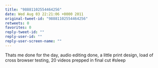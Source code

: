 ```yaml
---
title: "98881102554464256"
date: Wed Aug 03 22:21:06 +0000 2011
original-tweet-id: "98881102554464256"
retweets: 0
favorites: 0
reply-tweet-id: ""
reply-user-id: ""
reply-user-screen-name: ""
---
```

Thats me done for the day, audio editing done, a little print design, load of cross browser testing, 20 videos prepped in final cut #sleep
